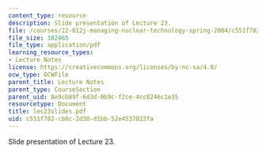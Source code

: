 ```yaml
---
content_type: resource
description: Slide presentation of Lecture 23.
file: /courses/22-812j-managing-nuclear-technology-spring-2004/c551f782cb0c2d30d1bb52e4537022fa_lec23slides.pdf
file_size: 382465
file_type: application/pdf
learning_resource_types:
- Lecture Notes
license: https://creativecommons.org/licenses/by-nc-sa/4.0/
ocw_type: OCWFile
parent_title: Lecture Notes
parent_type: CourseSection
parent_uid: 8e9cb89f-6d3d-0b9c-f2ce-4cc8246c1e35
resourcetype: Document
title: lec23slides.pdf
uid: c551f782-cb0c-2d30-d1bb-52e4537022fa
---
```

Slide presentation of Lecture 23.